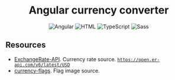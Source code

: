 <h1 align="center"> Angular currency converter  </h1>
<div align="center">

![Angular](https://img.shields.io/badge/Angular-DD0031?logo=angular&logoColor=white)
![HTML](https://img.shields.io/badge/HTML5-E34F26?logo=html5&logoColor=white)
![TypeScript](https://img.shields.io/badge/TypeScript-007ACC?logo=typescript&logoColor=white)
![Sass](https://img.shields.io/badge/Sass-CC6699?logo=sass&logoColor=white)

</div>

## Resources

- [ExchangeRate-API](https://www.exchangerate-api.com/docs/free). Currency rate source. [`https://open.er-api.com/v6/latest/USD`](https://open.er-api.com/v6/latest/USD)
- [currency-flags](https://www.npmjs.com/package/currency-flags). Flag image source.
